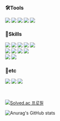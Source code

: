 ### 🛠️Tools
<img src="https://img.shields.io/badge/Discord-5865F2?style=flat-square&logo=discord&logoColor=white"/> <img src="https://img.shields.io/badge/Git-F05032?style=flat-square&logo=git&logoColor=white"/> <img src="https://img.shields.io/badge/GitHub-181717?style=flat-square&logo=github&logoColor=white"/> <img src="https://img.shields.io/badge/Notion-000000?style=flat-square&logo=notion&logoColor=white"/> <img src="https://img.shields.io/badge/Figma-F24E1E?style=flat-square&logo=figma&logoColor=white"/>

### 💪Skills
<img src="https://img.shields.io/badge/vsCode-007ACC?style=flat-square&logo=visualstudiocode&logoColor=white"/> <img src="https://img.shields.io/badge/HTML-E34F26?style=flat-square&logo=html5&logoColor=white"/> <img src="https://img.shields.io/badge/CSS-1572B6?style=flat-square&logo=css3&logoColor=white"/> <img src="https://img.shields.io/badge/JavaScript-F7DF1E?style=flat-square&logo=javascript&logoColor=black"/> <img src="https://img.shields.io/badge/Sass-CC6699?style=flat-square&logo=sass&logoColor=white"/> <br />
<img src="https://img.shields.io/badge/styled-components-DB7093?style=flat-square&logo=styledcomponents&logoColor=blue"/> <img src="https://img.shields.io/badge/jQuery-0769AD?style=flat-square&logo=jquery&logoColor=white"/> <img src="https://img.shields.io/badge/React-61DAFB?style=flat-square&logo=react&logoColor=black"/> <img src="https://img.shields.io/badge/Redux-764ABC?style=flat-square&logo=redux&logoColor=white"/> <br /> 
<img src="https://img.shields.io/badge/TypeScript-3178C6?style=flat-square&logo=typescript&logoColor=white"/> <img src="https://img.shields.io/badge/Bootstrap-7952B3?style=flat-square&logo=bootstrap&logoColor=white"/> 

### 🎻etc
<img src="https://img.shields.io/badge/Python-3776AB?style=flat-square&logo=python&logoColor=white"/> <img src="https://img.shields.io/badge/C++-00599C?style=flat-square&logo=cplusplus&logoColor=white"/> <img src="https://img.shields.io/badge/Unity-000000?style=flat-square&logo=unity&logoColor=white"/>
<br />
<br />
<br />

[![Solved.ac 프로필](http://mazassumnida.wtf/api/v2/generate_badge?boj=dswvgw6412)](https://solved.ac/dswvgw6412)
<!--
**Hwangyongjin/Hwangyongjin** is a ✨ _special_ ✨ repository because its `README.md` (this file) appears on your GitHub profile.

Here are some ideas to get you started:

- 🔭 I’m currently working on ...
- 🌱 I’m currently learning ...
- 👯 I’m looking to collaborate on ...
- 🤔 I’m looking for help with ...
- 💬 Ask me about ...
- 📫 How to reach me: ...
- 😄 Pronouns: ...
- ⚡ Fun fact: ...
-->
![Anurag's GitHub stats](https://github-readme-stats.vercel.app/api?username=Hwangyongjin&show_icons=true&theme=radical)
